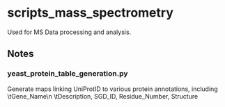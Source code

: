 # scripts_mass_spectrometry
Used for MS Data processing and analysis.

## Notes
### yeast_protein_table_generation.py
Generate maps linking UniProtID to various protein annotations, including
\tGene_Name\n
\tDescription, SGD_ID, Residue_Number, Structure

